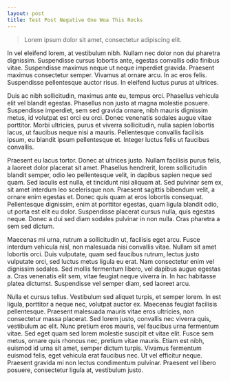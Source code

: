```yaml
---
layout: post
title: Test Post Negative One Woa This Rocks
---
```


> Lorem ipsum dolor sit amet, consectetur adipiscing elit.

In vel eleifend lorem, at vestibulum nibh. Nullam nec dolor non dui pharetra dignissim. Suspendisse cursus lobortis ante, egestas convallis odio finibus vitae. Suspendisse maximus neque ut neque imperdiet gravida. Praesent maximus consectetur semper. Vivamus at ornare arcu. In ac eros felis. Suspendisse pellentesque auctor risus. In eleifend luctus purus at ultrices.

Duis ac nibh sollicitudin, maximus ante eu, tempus orci. Phasellus vehicula elit vel blandit egestas. Phasellus non justo at magna molestie posuere. Suspendisse imperdiet, sem sed gravida ornare, nibh mauris dignissim metus, id volutpat est orci eu orci. Donec venenatis sodales augue vitae porttitor. Morbi ultricies, purus et viverra sollicitudin, nulla sapien lobortis lacus, ut faucibus neque nisi a mauris. Pellentesque convallis facilisis ipsum, eu blandit ipsum pellentesque et. Integer luctus felis ut faucibus convallis.

Praesent eu lacus tortor. Donec at ultrices justo. Nullam facilisis purus felis, a laoreet dolor placerat sit amet. Phasellus hendrerit, lorem sollicitudin blandit semper, odio leo pellentesque velit, in dapibus sapien neque sed quam. Sed iaculis est nulla, et tincidunt nisi aliquam at. Sed pulvinar sem ex, sit amet interdum leo scelerisque non. Praesent sagittis bibendum velit, a ornare enim egestas et. Donec quis quam at eros lobortis consequat. Pellentesque dignissim, enim at porttitor egestas, quam ligula blandit odio, ut porta est elit eu dolor. Suspendisse placerat cursus nulla, quis egestas neque. Donec a dui sed diam sodales pulvinar in non nulla. Cras pharetra a sem sed dictum.

Maecenas mi urna, rutrum a sollicitudin ut, facilisis eget arcu. Fusce interdum vehicula nisl, non malesuada nisi convallis vitae. Nullam sit amet lobortis orci. Duis vulputate, quam sed faucibus rutrum, lectus justo vulputate orci, sed luctus metus ligula eu erat. Nam consectetur enim vel dignissim sodales. Sed mollis fermentum libero, vel dapibus augue egestas a. Cras venenatis elit sem, vitae feugiat neque viverra in. In hac habitasse platea dictumst. Suspendisse vel semper diam, sed laoreet arcu.

Nulla et cursus tellus. Vestibulum sed aliquet turpis, et semper lorem. In est ligula, porttitor a neque nec, volutpat auctor ex. Maecenas feugiat facilisis pellentesque. Praesent malesuada mauris vitae eros ultricies, non consectetur massa placerat. Sed lorem justo, convallis nec viverra quis, vestibulum ac elit. Nunc pretium eros mauris, vel faucibus urna fermentum vitae. Sed eget quam sed lorem molestie suscipit et vitae elit. Fusce sem metus, ornare quis rhoncus nec, pretium vitae mauris. Etiam est nibh, euismod id urna sit amet, semper dictum turpis. Vivamus fermentum euismod felis, eget vehicula erat faucibus nec. Ut vel efficitur neque. Praesent gravida mi non lectus condimentum pulvinar. Praesent vel libero posuere, consectetur ligula at, vestibulum justo.
